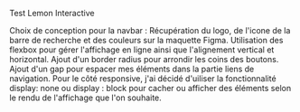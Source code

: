Test Lemon Interactive

Choix de conception pour la navbar :
Récupération du logo, de l'icone de la barre de recherche et des couleurs sur la maquette Figma.
Utilisation des flexbox pour gérer l'affichage en ligne ainsi que l'alignement vertical et horizontal.
Ajout d'un border radius pour arrondir les coins des boutons.
Ajout d'un gap pour espacer mes éléments dans la partie liens de navigation.
Pour le côté responsive, j'ai décidé d'uiliser la fonctionnalité display: none ou display : block pour cacher ou afficher des éléments selon le rendu de l'affichage que l'on souhaite.